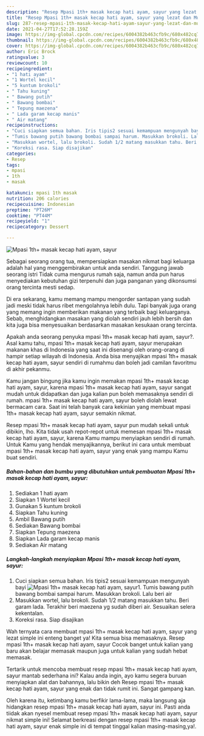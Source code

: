 ```yaml
---
description: "Resep Mpasi 1th+ masak kecap hati ayam, sayur yang lezat dan Mudah Dibuat"
title: "Resep Mpasi 1th+ masak kecap hati ayam, sayur yang lezat dan Mudah Dibuat"
slug: 287-resep-mpasi-1th-masak-kecap-hati-ayam-sayur-yang-lezat-dan-mudah-dibuat
date: 2021-04-27T17:52:28.159Z
image: https://img-global.cpcdn.com/recipes/6004382b463cfb9c/680x482cq70/mpasi-1th-masak-kecap-hati-ayam-sayur-foto-resep-utama.jpg
thumbnail: https://img-global.cpcdn.com/recipes/6004382b463cfb9c/680x482cq70/mpasi-1th-masak-kecap-hati-ayam-sayur-foto-resep-utama.jpg
cover: https://img-global.cpcdn.com/recipes/6004382b463cfb9c/680x482cq70/mpasi-1th-masak-kecap-hati-ayam-sayur-foto-resep-utama.jpg
author: Eric Brock
ratingvalue: 3
reviewcount: 10
recipeingredient:
- "1 hati ayam"
- "1 Wortel kecil"
- "5 kuntum brokoli"
- " Tahu kuning"
- " Bawang putih"
- " Bawang bombai"
- " Tepung maezena"
- " Lada garam kecap manis"
- " Air matang"
recipeinstructions:
- "Cuci siapkan semua bahan. Iris tipis2 sesuai kemampuan mengunyah bayi"
- "Tumis bawang putih bawang bombai sampai harum. Masukkan brokoli. Lalu beri air"
- "Masukkan wortel, lalu brokoli. Sudah 1/2 matang masukkan tahu. Beri garam lada. Terakhir beri maezena yg sudah diberi air. Sesuaikan selera kekentalan."
- "Koreksi rasa. Siap disajikan"
categories:
- Resep
tags:
- mpasi
- 1th
- masak

katakunci: mpasi 1th masak 
nutrition: 206 calories
recipecuisine: Indonesian
preptime: "PT26M"
cooktime: "PT44M"
recipeyield: "1"
recipecategory: Dessert

---
```



![Mpasi 1th+ masak kecap hati ayam, sayur](https://img-global.cpcdn.com/recipes/6004382b463cfb9c/680x482cq70/mpasi-1th-masak-kecap-hati-ayam-sayur-foto-resep-utama.jpg)

Sebagai seorang orang tua, mempersiapkan masakan nikmat bagi keluarga adalah hal yang menggembirakan untuk anda sendiri. Tanggung jawab seorang istri Tidak cuma mengurus rumah saja, namun anda pun harus menyediakan kebutuhan gizi terpenuhi dan juga panganan yang dikonsumsi orang tercinta mesti sedap.

Di era  sekarang, kamu memang mampu mengorder santapan yang sudah jadi meski tidak harus ribet mengolahnya lebih dulu. Tapi banyak juga orang yang memang ingin memberikan makanan yang terbaik bagi keluarganya. Sebab, menghidangkan masakan yang diolah sendiri jauh lebih bersih dan kita juga bisa menyesuaikan berdasarkan masakan kesukaan orang tercinta. 



Apakah anda seorang penyuka mpasi 1th+ masak kecap hati ayam, sayur?. Asal kamu tahu, mpasi 1th+ masak kecap hati ayam, sayur merupakan makanan khas di Indonesia yang saat ini disenangi oleh orang-orang di hampir setiap wilayah di Indonesia. Anda bisa menyajikan mpasi 1th+ masak kecap hati ayam, sayur sendiri di rumahmu dan boleh jadi camilan favoritmu di akhir pekanmu.

Kamu jangan bingung jika kamu ingin memakan mpasi 1th+ masak kecap hati ayam, sayur, karena mpasi 1th+ masak kecap hati ayam, sayur sangat mudah untuk didapatkan dan juga kalian pun boleh memasaknya sendiri di rumah. mpasi 1th+ masak kecap hati ayam, sayur boleh diolah lewat bermacam cara. Saat ini telah banyak cara kekinian yang membuat mpasi 1th+ masak kecap hati ayam, sayur semakin nikmat.

Resep mpasi 1th+ masak kecap hati ayam, sayur pun mudah sekali untuk dibikin, lho. Kita tidak usah repot-repot untuk memesan mpasi 1th+ masak kecap hati ayam, sayur, karena Kamu mampu menyiapkan sendiri di rumah. Untuk Kamu yang hendak menyajikannya, berikut ini cara untuk membuat mpasi 1th+ masak kecap hati ayam, sayur yang enak yang mampu Kamu buat sendiri.

<!--inarticleads1-->

##### Bahan-bahan dan bumbu yang dibutuhkan untuk pembuatan Mpasi 1th+ masak kecap hati ayam, sayur:

1. Sediakan 1 hati ayam
1. Siapkan 1 Wortel kecil
1. Gunakan 5 kuntum brokoli
1. Siapkan  Tahu kuning
1. Ambil  Bawang putih
1. Sediakan  Bawang bombai
1. Siapkan  Tepung maezena
1. Siapkan  Lada garam kecap manis
1. Sediakan  Air matang




<!--inarticleads2-->

##### Langkah-langkah menyiapkan Mpasi 1th+ masak kecap hati ayam, sayur:

1. Cuci siapkan semua bahan. Iris tipis2 sesuai kemampuan mengunyah bayi
<img src="https://img-global.cpcdn.com/steps/54c77352b9dc28fc/160x128cq70/mpasi-1th-masak-kecap-hati-ayam-sayur-langkah-memasak-1-foto.jpg" alt="Mpasi 1th+ masak kecap hati ayam, sayur">1. Tumis bawang putih bawang bombai sampai harum. Masukkan brokoli. Lalu beri air
1. Masukkan wortel, lalu brokoli. Sudah 1/2 matang masukkan tahu. Beri garam lada. Terakhir beri maezena yg sudah diberi air. Sesuaikan selera kekentalan.
1. Koreksi rasa. Siap disajikan




Wah ternyata cara membuat mpasi 1th+ masak kecap hati ayam, sayur yang lezat simple ini enteng banget ya! Kita semua bisa memasaknya. Resep mpasi 1th+ masak kecap hati ayam, sayur Cocok banget untuk kalian yang baru akan belajar memasak maupun juga untuk kalian yang sudah hebat memasak.

Tertarik untuk mencoba membuat resep mpasi 1th+ masak kecap hati ayam, sayur mantab sederhana ini? Kalau anda ingin, ayo kamu segera buruan menyiapkan alat dan bahannya, lalu bikin deh Resep mpasi 1th+ masak kecap hati ayam, sayur yang enak dan tidak rumit ini. Sangat gampang kan. 

Oleh karena itu, ketimbang kamu berfikir lama-lama, maka langsung aja hidangkan resep mpasi 1th+ masak kecap hati ayam, sayur ini. Pasti anda tiidak akan nyesel membuat resep mpasi 1th+ masak kecap hati ayam, sayur nikmat simple ini! Selamat berkreasi dengan resep mpasi 1th+ masak kecap hati ayam, sayur enak simple ini di tempat tinggal kalian masing-masing,ya!.

